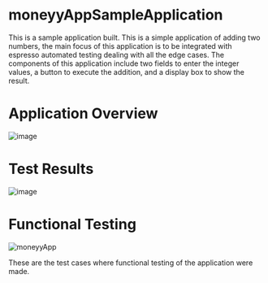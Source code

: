 # moneyyAppSampleApplication

This is a sample application built. This is a simple application of adding two numbers, the main focus of this application is to be integrated with espresso automated testing dealing with all the edge cases. The components of this application include two fields to enter the integer values, a button to execute the addition, and a display box to show the result.

# Application Overview

![image](https://user-images.githubusercontent.com/53993341/189125231-be499da7-48f9-42c6-9221-269ff85a5808.png)

# Test Results

![image](https://user-images.githubusercontent.com/53993341/189125140-68100272-d25e-4e8d-b2e9-0efd3a207efa.png)

# Functional Testing

![moneyyApp](https://user-images.githubusercontent.com/53993341/189127528-19471b69-037f-4db0-8ef8-7e6466b9e051.png)

These are the test cases where functional testing of the application were made. 
